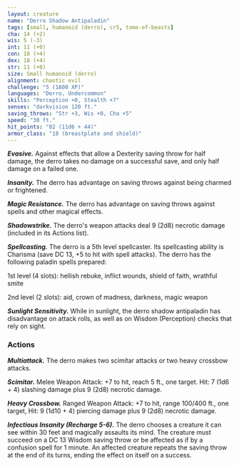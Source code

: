 ```yaml
---
layout: creature
name: "Derro Shadow Antipaladin"
tags: [small, humanoid (derro), cr5, tome-of-beasts]
cha: 14 (+2)
wis: 5 (-3)
int: 11 (+0)
con: 18 (+4)
dex: 18 (+4)
str: 11 (+0)
size: Small humanoid (derro)
alignment: chaotic evil
challenge: "5 (1800 XP)"
languages: "Derro, Undercommon"
skills: "Perception +0, Stealth +7"
senses: "darkvision 120 ft."
saving_throws: "Str +3, Wis +0, Cha +5"
speed: "30 ft."
hit_points: "82 (11d6 + 44)"
armor_class: "18 (breastplate and shield)"
---
```


***Evasive.*** Against effects that allow a Dexterity saving throw for half damage, the derro takes no damage on a successful save, and only half damage on a failed one.

***Insanity.*** The derro has advantage on saving throws against being charmed or frightened.

***Magic Resistance.*** The derro has advantage on saving throws against spells and other magical effects.

***Shadowstrike.*** The derro's weapon attacks deal 9 (2d8) necrotic damage (included in its Actions list).

***Spellcasting.*** The derro is a 5th level spellcaster. Its spellcasting ability is Charisma (save DC 13, +5 to hit with spell attacks). The derro has the following paladin spells prepared:

1st level (4 slots): hellish rebuke, inflict wounds, shield of faith, wrathful smite

2nd level (2 slots): aid, crown of madness, darkness, magic weapon

***Sunlight Sensitivity.*** While in sunlight, the derro shadow antipaladin has disadvantage on attack rolls, as well as on Wisdom (Perception) checks that rely on sight.

### Actions

***Multiattack.*** The derro makes two scimitar attacks or two heavy crossbow attacks.

***Scimitar.*** Melee Weapon Attack: +7 to hit, reach 5 ft., one target. Hit: 7 (1d6 + 4) slashing damage plus 9 (2d8) necrotic damage.

***Heavy Crossbow.*** Ranged Weapon Attack: +7 to hit, range 100/400 ft., one target, Hit: 9 (1d10 + 4) piercing damage plus 9 (2d8) necrotic damage.

***Infectious Insanity (Recharge 5-6).*** The derro chooses a creature it can see within 30 feet and magically assaults its mind. The creature must succeed on a DC 13 Wisdom saving throw or be affected as if by a confusion spell for 1 minute. An affected creature repeats the saving throw at the end of its turns, ending the effect on itself on a success.

